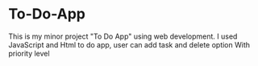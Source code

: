 # To-Do-App
This is my minor project "To Do App" using web development.
I used JavaScript and Html to do app, user can add task and delete option With priority level

